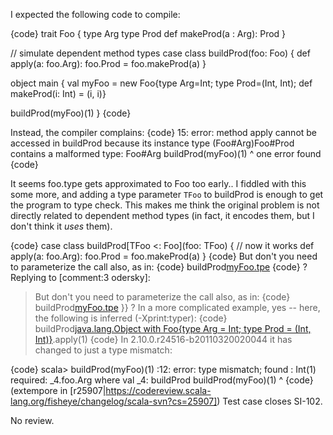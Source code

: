 I expected the following code to compile:

{code}
trait Foo {
  type Arg
  type Prod
  def makeProd(a : Arg): Prod
}

// simulate dependent method types
case class buildProd(foo: Foo) {
  def apply(a: foo.Arg): foo.Prod = foo.makeProd(a)
}

object main {
  val myFoo = new Foo{type Arg=Int; type Prod=(Int, Int); def makeProd(i: Int) = (i, i)}
  
  buildProd(myFoo)(1)
}
{code}

Instead, the compiler complains:
{code}
15: error: method apply cannot be accessed in buildProd
 because its instance type (Foo#Arg)Foo#Prod contains a malformed type: Foo#Arg
  buildProd(myFoo)(1)
           ^
one error found
{code}

It seems foo.type gets approximated to Foo too early..
I fiddled with this some more, and adding a type parameter `TFoo` to buildProd is enough to get the program to type check. This makes me think the original problem is not directly related to dependent method types (in fact, it encodes them, but I don't think it _uses_ them).

{code}
case class buildProd[TFoo <: Foo](foo: TFoo) {  // now it works
  def apply(a: foo.Arg): foo.Prod = foo.makeProd(a)
}
{code}
But don't you need to parameterize the call also, as in:
{code}
   buildProd[myFoo.tpe](myFoo)
{code}
?
Replying to [comment:3 odersky]:
> But don't you need to parameterize the call also, as in:
 {code}
    buildProd[myFoo.tpe](myFoo)
 }}
> ?
In a more complicated example, yes -- here, the following is inferred (-Xprint:typer):
{code}
    buildProd[java.lang.Object with Foo{type Arg = Int; type Prod = (Int, Int)}](main.this.myFoo).apply(1)
{code}
In 2.10.0.r24516-b20110320020044 it has changed to just a type mismatch:

{code}
scala>   buildProd(myFoo)(1)
<console>:12: error: type mismatch;
 found   : Int(1)
 required: _4.foo.Arg where val _4: buildProd
         buildProd(myFoo)(1)
                          ^
{code}
(extempore in [r25907|https://codereview.scala-lang.org/fisheye/changelog/scala-svn?cs=25907]) Test case closes SI-102.

No review.

